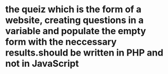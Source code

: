 # the queiz which is the form of a website, creating questions in a variable and populate the empty form with the neccessary results.should be written in PHP and not in JavaScript